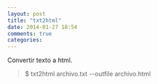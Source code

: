 ```yaml
---
layout: post
title: "txt2html"
date: 2014-01-27 18:54
comments: true
categories: 
---
```

Convertir texto a html.

>$ txt2html archivo.txt --outfile archivo.html


